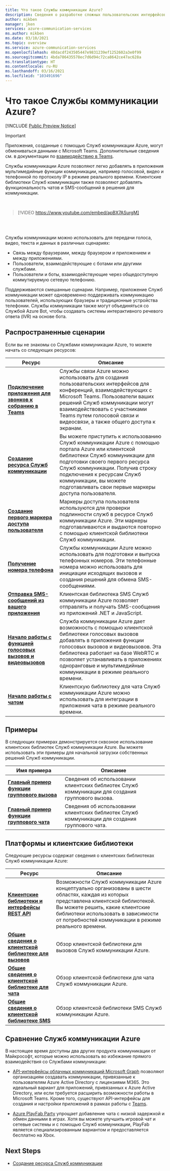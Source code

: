 ```yaml
---
title: Что такое Службы коммуникации Azure?
description: Сведения о разработке сложных пользовательских интерфейсов с коммуникацией в режиме реального времени с помощью Служб коммуникации Azure.
author: mikben
manager: jken
services: azure-communication-services
ms.author: mikben
ms.date: 03/10/2021
ms.topic: overview
ms.service: azure-communication-services
ms.openlocfilehash: 40dacdf243505447e9831239ef1252602a3e0f99
ms.sourcegitcommit: 4bda786435578ec7d6d94c72ca8642ce47ac628a
ms.translationtype: HT
ms.contentlocale: ru-RU
ms.lasthandoff: 03/16/2021
ms.locfileid: "103491696"
---
```

# <a name="what-is-azure-communication-services"></a>Что такое Службы коммуникации Azure?

[!INCLUDE [Public Preview Notice](./includes/public-preview-include.md)]

> [!IMPORTANT]
> Приложения, созданные с помощью Служб коммуникации Azure, могут обмениваться данными с Microsoft Teams. Дополнительные сведения см. в документации по [взаимодействию в Teams](./quickstarts/voice-video-calling/get-started-teams-interop.md).


Службы коммуникации Azure позволяют легко добавлять в приложения мультимедийные функции коммуникации, например голосовой, видео и телефонной по протоколу IP в режиме реального времени. Клиентские библиотеки Служб коммуникации также позволяют добавлять функциональность чатов и SMS-сообщений в решения для коммуникации.

<br>

> [!VIDEO https://www.youtube.com/embed/apBX7ASurgM]

<br>
<br>

Службы коммуникации можно использовать для передачи голоса, видео, текста и данных в различных сценариях:

- Связь между браузерами, между браузером и приложением и между приложениями.
- Пользователи, взаимодействующие с ботами или другими службами.
- Пользователи и боты, взаимодействующие через общедоступную коммутируемую сетевую телефонию.

Поддерживаются смешанные сценарии. Например, приложение Служб коммуникации может одновременно поддерживать коммуникацию пользователей, использующих браузеры и традиционные устройства телефонии. Службы коммуникации также могут объединяться со Службой Azure Bot, чтобы создавать системы интерактивного речевого ответа (IVR) на основе бота.

## <a name="common-scenarios"></a>Распространенные сценарии

Если вы не знакомы со Службами коммуникации Azure, то можете начать со следующих ресурсов:
<br>

| Ресурс                               |Описание                           |
|---                                    |---                                   |
|**[Подключение приложения для звонков к собранию в Teams](./quickstarts/voice-video-calling/get-started-teams-interop.md)**|Службы связи Azure можно использовать для создания пользовательских интерфейсов для конференций, взаимодействующих с Microsoft Teams. Пользователи ваших решений Служб коммуникации могут взаимодействовать с участниками Teams путем голосовой связи и видеосвязи, а также общего доступа к экранам.|
|**[Создание ресурса Служб коммуникации](./quickstarts/create-communication-resource.md)**|Вы можете приступить к использованию Служб коммуникации Azure с помощью портала Azure или клиентской библиотеки Служб коммуникации для подготовки своего первого ресурса Служб коммуникации. Получив строку подключения к ресурсам Служб коммуникации, вы можете подготавливать свои первые маркеры доступа пользователя.|
|**[Создание первого маркера доступа пользователя](./quickstarts/access-tokens.md)**|Маркеры доступа пользователя используются для проверки подлинности служб в ресурсе Служб коммуникации Azure. Эти маркеры подготавливаются и выдаются повторно с помощью клиентской библиотеки Служб коммуникации.|
|**[Получение номера телефона](./quickstarts/telephony-sms/get-phone-number.md)**|Службы коммуникации Azure можно использовать для подготовки и выпуска телефонных номеров. Эти телефонные номера можно использовать для инициации исходящих вызовов и создания решений для обмена SMS-сообщениями.|
|**[Отправка SMS-сообщений из вашего приложения](./quickstarts/telephony-sms/send.md)**|Клиентская библиотека SMS Служб коммуникации Azure позволяет отправлять и получать SMS-сообщения из приложений .NET и JavaScript.|
|**[Начало работы с функцией голосовых вызовов и видеовызовов](./quickstarts/voice-video-calling/getting-started-with-calling.md)**| Служба коммуникации Azure дает возможность с помощью клиентской библиотеки голосовых вызовов добавлять в приложения функции голосовых вызовов и видеовызовов. Эта библиотека работает на базе WebRTC и позволяет устанавливать в приложениях одноранговые и мультимедийные коммуникации в режиме реального времени.|
|**[Начало работы с чатом](./quickstarts/chat/get-started.md)**|Клиентскую библиотеку для чата Служб коммуникации Azure можно использовать для интеграции в приложения чата в режиме реального времени.|


## <a name="samples"></a>Примеры

В следующих примерах демонстрируется сквозное использование клиентских библиотек Служб коммуникации Azure. Вы можете использовать эти примеры для начальной загрузки собственных решений Служб коммуникации.
<br>

| Имя примера                               | Описание                           |
|---                                    |---                                   |
|**[Главный пример функции группового вызова](./samples/calling-hero-sample.md)**|Сведения об использовании клиентских библиотек Служб коммуникации для создания группового вызова.|
|**[Главный пример функции группового чата](./samples/chat-hero-sample.md)**|Сведения об использовании клиентских библиотек Служб коммуникации для создания группового чата.|


## <a name="platforms-and-client-libraries"></a>Платформы и клиентские библиотеки

Следующие ресурсы содержат сведения о клиентских библиотеках Служб коммуникации Azure:

| Ресурс                               | Описание                           |
|---                                    |---                                   |
|**[Клиентские библиотеки и интерфейсы REST API](./concepts/sdk-options.md)**|Возможности Служб коммуникации Azure концептуально организованы в шести областях, каждая из которых представлена клиентской библиотекой. Вы можете решить, какие клиентские библиотеки использовать в зависимости от потребностей коммуникации в режиме реального времени.|
|**[Общие сведения о клиентской библиотеке для вызовов](./concepts/voice-video-calling/calling-sdk-features.md)**|Обзор клиентской библиотеки для вызовов Служб коммуникации Azure.|
|**[Общие сведения о клиентской библиотеке для чата](./concepts/chat/sdk-features.md)**|Обзор клиентской библиотеки для чата Служб коммуникации Azure.|
|**[Общие сведения о клиентской библиотеке SMS](./concepts/telephony-sms/sdk-features.md)**|Обзор клиентской библиотеки SMS Служб коммуникации Azure.|

## <a name="compare-azure-communication-services"></a>Сравнение Служб коммуникации Azure

В настоящее время доступны два других продукта коммуникации от Майкрософт, которые можно использовать во избежание прямого взаимодействия со Службами коммуникации:

 - [API-интерфейсы облачных коммуникаций Microsoft Graph](/graph/cloud-communications-concept-overview) позволяют организациям создавать коммуникации, привязанные к пользователям Azure Active Directory с лицензиями M365. Это идеальный вариант для приложений, привязанных к Azure Active Directory, или если требуется расширить возможности работы в Microsoft Teams. Кроме того, существуют API-интерфейсы для создания и настройки приложений в рамках работы с [Teams](/microsoftteams/platform/?preserve-view=true&view=msteams-client-js-latest).

 - [Azure PlayFab Party](/gaming/playfab/features/multiplayer/networking/) упрощает добавление чата с низкой задержкой и обмен данными в играх. Хотя вы можете улучшить игровой чат и сетевые системы и с помощью Служб коммуникации, PlayFab является специализированным вариантом и предоставляется бесплатно на Xbox.


## <a name="next-steps"></a>Next Steps

 - [Создание ресурса Служб коммуникации](./quickstarts/create-communication-resource.md)
